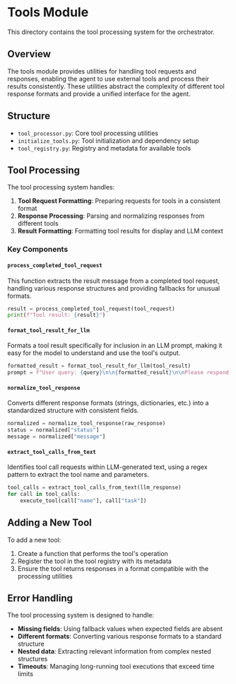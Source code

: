 # Tools Module

This directory contains the tool processing system for the orchestrator.

## Overview

The tools module provides utilities for handling tool requests and responses, enabling the agent to use external tools and process their results consistently. These utilities abstract the complexity of different tool response formats and provide a unified interface for the agent.

## Structure

- `tool_processor.py`: Core tool processing utilities
- `initialize_tools.py`: Tool initialization and dependency setup
- `tool_registry.py`: Registry and metadata for available tools

## Tool Processing

The tool processing system handles:

1. **Tool Request Formatting**: Preparing requests for tools in a consistent format
2. **Response Processing**: Parsing and normalizing responses from different tools
3. **Result Formatting**: Formatting tool results for display and LLM context

### Key Components

#### `process_completed_tool_request`

This function extracts the result message from a completed tool request, handling various response structures and providing fallbacks for unusual formats.

```python
result = process_completed_tool_request(tool_request)
print(f"Tool result: {result}")
```

#### `format_tool_result_for_llm`

Formats a tool result specifically for inclusion in an LLM prompt, making it easy for the model to understand and use the tool's output.

```python
formatted_result = format_tool_result_for_llm(tool_result)
prompt = f"User query: {query}\n\n{formatted_result}\n\nPlease respond based on this information."
```

#### `normalize_tool_response`

Converts different response formats (strings, dictionaries, etc.) into a standardized structure with consistent fields.

```python
normalized = normalize_tool_response(raw_response)
status = normalized["status"]
message = normalized["message"]
```

#### `extract_tool_calls_from_text`

Identifies tool call requests within LLM-generated text, using a regex pattern to extract the tool name and parameters.

```python
tool_calls = extract_tool_calls_from_text(llm_response)
for call in tool_calls:
    execute_tool(call["name"], call["task"])
```

## Adding a New Tool

To add a new tool:

1. Create a function that performs the tool's operation
2. Register the tool in the tool registry with its metadata
3. Ensure the tool returns responses in a format compatible with the processing utilities

## Error Handling

The tool processing system is designed to handle:

- **Missing fields**: Using fallback values when expected fields are absent
- **Different formats**: Converting various response formats to a standard structure
- **Nested data**: Extracting relevant information from complex nested structures
- **Timeouts**: Managing long-running tool executions that exceed time limits
